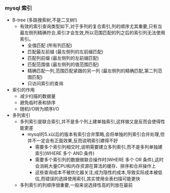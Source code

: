 ### mysql 索引

- B-tree (多路搜索树,不是二叉树!)
  - 有效的索引查询类型如下,对于多列的复合索引,列的顺序尤其重要,只有当最左侧列精确符合,索引才会生效,所以范围匹配的列之后的索引列无法使用索引。
    - 全值匹配 (所有列匹配)
    - 匹配最左前缀 (最左侧列的左前缀匹配)
    - 匹配列前缀 (最左侧列的左前缀匹配)
    - 匹配范围值 (最左侧列的值范围匹配)
    - 精确匹配一列,范围匹配紧跟的另一列 (最左侧列的精确匹配,第二列范围匹配)
    - 只访问索引的查询
- 索引的作用
  - 减少扫描的数据量
  - 避免临时表和排序
  - 随机I/O转为顺序I/O
- 多列索引
  - 多列索引是联合索引,并不是多个列上建单独索引,这样做又是反而会使得性能更差
    - mysql的5.x以后的版本有索引合并策略,会将单独的列索引合并处理,但并不一定会有正面效果,反而说明索引建得不好
      - 需要多个索引列相交时,说明需要建立多列索引,而不是多列单独建索引(WHERE 多个 AND 条件)
      - 需要多个索引列的数据做联合操作时(WHERE 多个 OR 条件),这时会消耗大量CPU和内存资源在算法的缓存、排序和合并操作上
      - 这些查询成本不被优化器关注,成为隐性的成本,导致实际成本被低估,而错误的选择使用索引,其实使用全表扫描可能更快
  - 多列索引的列顺序很重要,一般来说选择性高的列放在最前